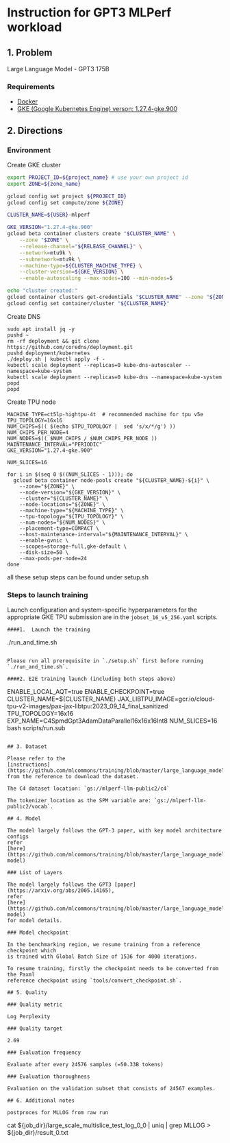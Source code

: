 # Instruction for GPT3 MLPerf workload

## 1. Problem

Large Language Model - GPT3 175B

### Requirements

*   [Docker](https://cloud.google.com/artifact-registry/docs/docker/authentication)
*   [GKE (Google Kubernetes Engine) verson: 1.27.4-gke.900](https://cloud.google.com/kubernetes-engine)

## 2. Directions

### Environment

Create GKE cluster

```bash
export PROJECT_ID=${project_name} # use your own project id
export ZONE=${zone_name}

gcloud config set project ${PROJECT_ID}
gcloud config set compute/zone ${ZONE}

CLUSTER_NAME=${USER}-mlperf

GKE_VERSION="1.27.4-gke.900"
gcloud beta container clusters create "$CLUSTER_NAME" \
    --zone "$ZONE" \
    --release-channel="${RELEASE_CHANNEL}" \
    --network=mtu9k \
    --subnetwork=mtu9k \
    --machine-type=${CLUSTER_MACHINE_TYPE} \
    --cluster-version=${GKE_VERSION} \
    --enable-autoscaling --max-nodes=100 --min-nodes=5

echo "cluster created:"
gcloud container clusters get-credentials "$CLUSTER_NAME" --zone "${ZONE}"
gcloud config set container/cluster "${CLUSTER_NAME}"
```

Create DNS

```
sudo apt install jq -y
pushd ~
rm -rf deployment && git clone https://github.com/coredns/deployment.git
pushd deployment/kubernetes
./deploy.sh | kubectl apply -f -
kubectl scale deployment --replicas=0 kube-dns-autoscaler --namespace=kube-system
kubectl scale deployment --replicas=0 kube-dns --namespace=kube-system
popd
popd
```

Create TPU node

```
MACHINE_TYPE=ct5lp-hightpu-4t  # recommended machine for tpu v5e
TPU_TOPOLOGY=16x16
NUM_CHIPS=$(( $(echo $TPU_TOPOLOGY |  sed 's/x/*/g') ))
NUM_CHIPS_PER_NODE=4
NUM_NODES=$(( $NUM_CHIPS / $NUM_CHIPS_PER_NODE ))
MAINTENANCE_INTERVAL="PERIODIC"
GKE_VERSION="1.27.4-gke.900"

NUM_SLICES=16

for i in $(seq 0 $((NUM_SLICES - 1))); do
  gcloud beta container node-pools create "${CLUSTER_NAME}-${i}" \
    --zone="${ZONE}" \
    --node-version="${GKE_VERSION}" \
    --cluster="${CLUSTER_NAME}" \
    --node-locations="${ZONE}" \
    --machine-type="${MACHINE_TYPE}" \
    --tpu-topology="${TPU_TOPOLOGY}" \
    --num-nodes="${NUM_NODES}" \
    --placement-type=COMPACT \
    --host-maintenance-interval="${MAINTENANCE_INTERVAL}" \
    --enable-gvnic \
    --scopes=storage-full,gke-default \
    --disk-size=50 \
    --max-pods-per-node=24
done
```

all these setup steps can be found under setup.sh

### Steps to launch training

Launch configuration and system-specific hyperparameters for the appropriate GKE
TPU submission are in the `jobset_16_v5_256.yaml` scripts.

```
####1.  Launch the training
```
./run_and_time.sh
```

Please run all prerequisite in `./setup.sh` first before running
`./run_and_time.sh`.

####2. E2E training launch (including both steps above)

```
ENABLE_LOCAL_AQT=true ENABLE_CHECKPOINT=true CLUSTER_NAME=${CLUSTER_NAME} JAX_LIBTPU_IMAGE=gcr.io/cloud-tpu-v2-images/pax-jax-libtpu:2023_09_14_final_sanitized TPU_TOPOLOGY=16x16 EXP_NAME=C4SpmdGpt3AdamDataParallel16x16x16Int8 NUM_SLICES=16 bash scripts/run.sub
```

## 3. Dataset

Please refer to the
[instructions](https://github.com/mlcommons/training/blob/master/large_language_model/paxml/README.md)
from the reference to download the dataset.

The C4 dataset location: `gs://mlperf-llm-public2/c4`

The tokenizer location as the SPM variable are: `gs://mlperf-llm-public2/vocab`.

## 4. Model

The model largely follows the GPT-3 paper, with key model architecture configs
refer
[here](https://github.com/mlcommons/training/blob/master/large_language_model/paxml/README.md#3-model)

### List of Layers

The model largely follows the GPT3 [paper](https://arxiv.org/abs/2005.14165),
refer
[here](https://github.com/mlcommons/training/blob/master/large_language_model/paxml/README.md#3-model)
for model details.

### Model checkpoint

In the benchmarking region, we resume training from a reference checkpoint which
is trained with Global Batch Size of 1536 for 4000 iterations.

To resume training, firstly the checkpoint needs to be converted from the Paxml
reference checkpoint using `tools/convert_checkpoint.sh`.

## 5. Quality

### Quality metric

Log Perplexity

### Quality target

2.69

### Evaluation frequency

Evaluate after every 24576 samples (=50.33B tokens)

### Evaluation thoroughness

Evaluation on the validation subset that consists of 24567 examples.

## 6. Additional notes

postproces for MLLOG from raw run

```
cat ${job_dir}/large_scale_multislice_test_log_0_0 | uniq | grep MLLOG  > ${job_dir}/result_0.txt
```
